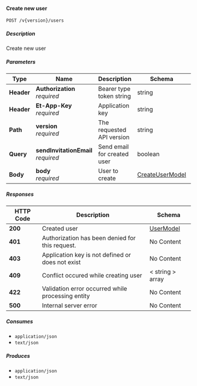 
<a name="internalusers_createuser"></a>
#### Create new user
```
POST /v{version}/users
```


##### Description
Create new user


##### Parameters

|Type|Name|Description|Schema|Default|
|---|---|---|---|---|
|**Header**|**Authorization**  <br>*required*|Bearer type token string|string||
|**Header**|**Et-App-Key**  <br>*required*|Application key|string||
|**Path**|**version**  <br>*required*|The requested API version|string|`"1.0"`|
|**Query**|**sendInvitationEmail**  <br>*required*|Send email for created user|boolean||
|**Body**|**body**  <br>*required*|User to create|[CreateUserModel](#createusermodel)||


##### Responses

|HTTP Code|Description|Schema|
|---|---|---|
|**200**|Created user|[UserModel](#usermodel)|
|**401**|Authorization has been denied for this request.|No Content|
|**403**|Application key is not defined or does not exist|No Content|
|**409**|Conflict occured while creating user|< string > array|
|**422**|Validation error occurred while processing entity|No Content|
|**500**|Internal server error|No Content|


##### Consumes

* `application/json`
* `text/json`


##### Produces

* `application/json`
* `text/json`




